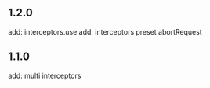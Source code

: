 ## 1.2.0
add: interceptors.use
add: interceptors preset abortRequest
## 1.1.0
add: multi interceptors